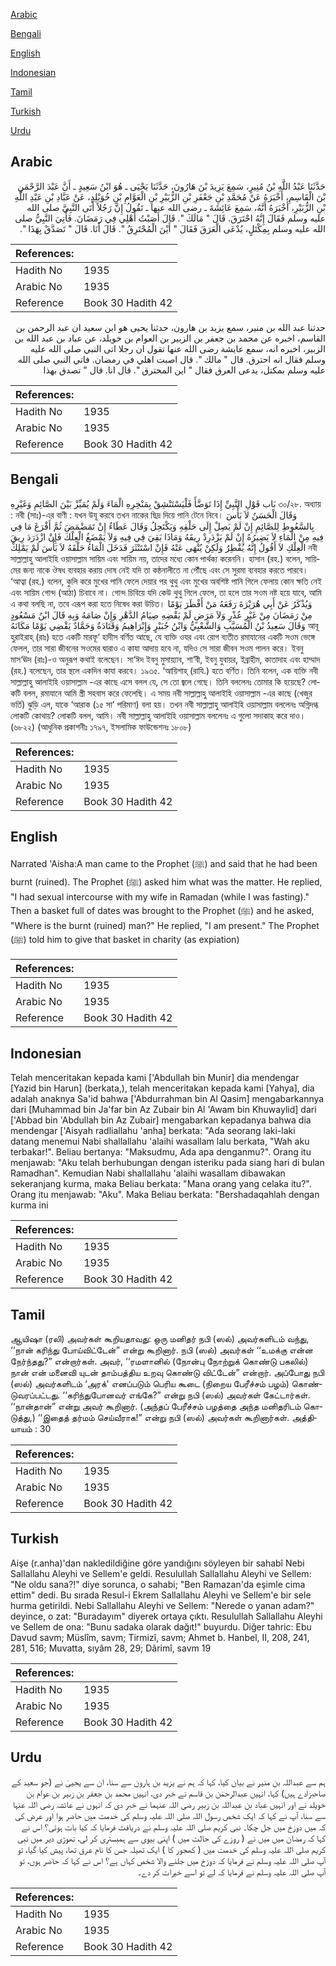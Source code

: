 [Arabic](#arabic)

[Bengali](#bengali)

[English](#english)

[Indonesian](#indonesian)

[Tamil](#tamil)

[Turkish](#turkish)

[Urdu](#urdu)

## Arabic


<div dir="rtl" lang="ar" style={{fontSize:'larger',backgroundColor:'#f8f9fa',padding:20}}>
حَدَّثَنَا عَبْدُ اللَّهِ بْنُ مُنِيرٍ، سَمِعَ يَزِيدَ بْنَ هَارُونَ، حَدَّثَنَا يَحْيَى ـ هُوَ ابْنُ سَعِيدٍ ـ أَنَّ عَبْدَ الرَّحْمَنِ بْنَ الْقَاسِمِ، أَخْبَرَهُ عَنْ مُحَمَّدِ بْنِ جَعْفَرِ بْنِ الزُّبَيْرِ بْنِ الْعَوَّامِ بْنِ خُوَيْلِدٍ، عَنْ عَبَّادِ بْنِ عَبْدِ اللَّهِ بْنِ الزُّبَيْرِ، أَخْبَرَهُ أَنَّهُ، سَمِعَ عَائِشَةَ ـ رضى الله عنها ـ تَقُولُ إِنَّ رَجُلاً أَتَى النَّبِيَّ صلى الله عليه وسلم فَقَالَ إِنَّهُ احْتَرَقَ‏.‏ قَالَ ‏"‏ مَالَكَ ‏"‏‏.‏ قَالَ أَصَبْتُ أَهْلِي فِي رَمَضَانَ‏.‏ فَأُتِيَ النَّبِيُّ صلى الله عليه وسلم بِمِكْتَلٍ، يُدْعَى الْعَرَقَ فَقَالَ ‏"‏ أَيْنَ الْمُحْتَرِقُ ‏"‏‏.‏ قَالَ أَنَا‏.‏ قَالَ ‏"‏ تَصَدَّقْ بِهَذَا ‏"‏‏.‏
</div>
<div style={{backgroundColor:'#f8f9fa',padding:20, marginBottom: 10}}><table> <thead> <tr> <th>References:</th> <th></th> </tr> </thead> <tbody><tr><td>Hadith No</td><td>1935</td></tr><tr><td>Arabic No</td><td>1935</td></tr><tr><td>Reference</td><td>Book 30 Hadith 42</td></tr></tbody></table></div>


<div dir="rtl" lang="ar" style={{fontSize:'larger',backgroundColor:'#f8f9fa',padding:20}}>
حدثنا عبد الله بن منير، سمع يزيد بن هارون، حدثنا يحيى هو ابن سعيد ان عبد الرحمن بن القاسم، اخبره عن محمد بن جعفر بن الزبير بن العوام بن خويلد، عن عباد بن عبد الله بن الزبير، اخبره انه، سمع عايشة رضى الله عنها تقول ان رجلا اتى النبي صلى الله عليه وسلم فقال انه احترق. قال " مالك ". قال اصبت اهلي في رمضان. فاتي النبي صلى الله عليه وسلم بمكتل، يدعى العرق فقال " اين المحترق ". قال انا. قال " تصدق بهذا
</div>
<div style={{backgroundColor:'#f8f9fa',padding:20, marginBottom: 10}}><table> <thead> <tr> <th>References:</th> <th></th> </tr> </thead> <tbody><tr><td>Hadith No</td><td>1935</td></tr><tr><td>Arabic No</td><td>1935</td></tr><tr><td>Reference</td><td>Book 30 Hadith 42</td></tr></tbody></table></div>

## Bengali


<div dir="ltr" lang="bn" style={{fontSize:'larger',backgroundColor:'#f8f9fa',padding:20}}>
بَاب قَوْلِ النَّبِيِّ إِذَا تَوَضَّأَ فَلْيَسْتَنْشِقْ بِمَنْخِرِهِ الْمَاءَ وَلَمْ يُمَيِّزْ بَيْنَ الصَّائِمِ وَغَيْرِهِ ৩০/২৮. অধ্যায় : নবী (সাঃ)-এর বাণী : যখন উযূ করবে তখন নাকের ছিদ্র দিয়ে পানি টেনে নিবে। وَقَالَ الْحَسَنُ لاَ بَأْسَ بِالسَّعُوطِ لِلصَّائِمِ إِنْ لَمْ يَصِلْ إِلَى حَلْقِهِ وَيَكْتَحِلُ وَقَالَ عَطَاءٌ إِنْ تَمَضْمَضَ ثُمَّ أَفْرَغَ مَا فِي فِيهِ مِنْ الْمَاءِ لاَ يَضِيرُهُ إِنْ لَمْ يَزْدَرِدْ رِيقَهُ وَمَاذَا بَقِيَ فِي فِيهِ وَلاَ يَمْضَغُ الْعِلْكَ فَإِنْ ازْدَرَدَ رِيقَ الْعِلْكِ لاَ أَقُولُ إِنَّهُ يُفْطِرُ وَلَكِنْ يُنْهَى عَنْهُ فَإِنْ اسْتَنْثَرَ فَدَخَلَ الْمَاءُ حَلْقَهُ لاَ بَأْسَ لَمْ يَمْلِكْ নবী সাল্লাল্লাহু আলাইহি ওয়াসাল্লাম সায়িম এবং সায়িম নয়, তাদের মধ্যে কোন পার্থক্য করেননি। হাসান (রহ.) বলেন, সায়িমের জন্য নাকে ঔষধ ব্যবহার করায় দোষ নেই যদি তা কন্ঠনালীতে না পৌঁছে এবং সে সুরমা ব্যবহার করতে পারবে। ‘আত্বা (রহ.) বলেন, কুলি করে মুখের পানি ফেলে দেয়ার পর থুথু এবং মুখের অবশিষ্ট পানি গিলে ফেলায় কোন ক্ষতি নেই এবং সায়িম গোন্দ (আঠা) চিবাবে না। গোন্দ চিবিয়ে যদি কেউ থুথু গিলে ফেলে, তা হলে তার সওম নষ্ট হয়ে যাবে, আমি এ কথা বলছি না, তবে এরূপ করা হতে নিষেধ করা উচিত। وَيُذْكَرُ عَنْ أَبِي هُرَيْرَةَ رَفَعَهُ مَنْ أَفْطَرَ يَوْمًا مِنْ رَمَضَانَ مِنْ غَيْرِ عُذْرٍ وَلاَ مَرَضٍ لَمْ يَقْضِهِ صِيَامُ الدَّهْرِ وَإِنْ صَامَهُ وَبِهِ قَالَ ابْنُ مَسْعُودٍ وَقَالَ سَعِيدُ بْنُ الْمُسَيَّبِ وَالشَّعْبِيُّ وَابْنُ جُبَيْرٍ وَإِبْرَاهِيمُ وَقَتَادَةُ وَحَمَّادٌ يَقْضِي يَوْمًا مَكَانَهُ আবূ হুরাইরাহ্ (রাঃ) হতে একটি মারফূ‘ হাদীস বর্ণিত আছে, যে ব্যক্তি ওযর এবং রোগ ব্যতীত রমাযানের একটি সওম ভেঙ্গে ফেলল, তার সারা জীবনের সওমের দ্বারাও এ কাযা আদায় হবে না, যদিও সে সারা জীবন সওম পালন করে। ইবনু মাস‘ঊদ (রাঃ)-ও অনুরূপ কথাই বলেছেন। সা‘ঈদ ইবনু মুসায়্যাব, শা‘বী, ইবনু যুবায়র, ইব্রাহীম, কাতাদাহ এবং হাম্মাদ (রহ.) বলেছেন, তার স্থলে একদিন কাযা করবে। ১৯৩৫. ‘আয়িশাহ্ (রাযি.) হতে বর্ণিত। তিনি বলেন, এক ব্যক্তি নবী সাল্লাল্লাহু আলাইহি ওয়াসাল্লাম -এর কাছে এসে বলল যে, সে তো জ্বলে গেছে। তিনি বললেনঃ তোমার কি হয়েছে? লোকটি বলল, রমাযানে আমি স্ত্রী সহবাস করে ফেলেছি। এ সময় নবী সাল্লাল্লাহু আলাইহি ওয়াসাল্লাম -এর কাছে (খেজুর ভর্তি) ঝুড়ি এল, যাকে ‘আরাক (১৫ সা‘ পরিমাণ) বলা হয়। তখন নবী সাল্লাল্লাহু আলাইহি ওয়াসাল্লাম বললেনঃ অগ্নিদগ্ধ লোকটি কোথায়? লোকটি বলল, আমি। নবী সাল্লাল্লাহু আলাইহি ওয়াসাল্লাম বললেনঃ এ গুলো সদাকাহ করে দাও। (৬৮২২) (আধুনিক প্রকাশনীঃ ১৭৯৭, ইসলামিক ফাউন্ডেশনঃ ১৮০৮)
</div>
<div style={{backgroundColor:'#f8f9fa',padding:20, marginBottom: 10}}><table> <thead> <tr> <th>References:</th> <th></th> </tr> </thead> <tbody><tr><td>Hadith No</td><td>1935</td></tr><tr><td>Arabic No</td><td>1935</td></tr><tr><td>Reference</td><td>Book 30 Hadith 42</td></tr></tbody></table></div>

## English


<div dir="ltr" lang="en" style={{fontSize:'larger',backgroundColor:'#f8f9fa',padding:20}}>
Narrated 'Aisha:A man came to the Prophet (ﷺ) and said that he had been burnt (ruined). The Prophet (ﷺ) asked him what was the matter. He replied, "I had sexual intercourse with my wife in Ramadan (while I was fasting)." Then a basket full of dates was brought to the Prophet (ﷺ) and he asked, "Where is the burnt (ruined) man?" He replied, "I am present." The Prophet (ﷺ) told him to give that basket in charity (as expiation)
</div>
<div style={{backgroundColor:'#f8f9fa',padding:20, marginBottom: 10}}><table> <thead> <tr> <th>References:</th> <th></th> </tr> </thead> <tbody><tr><td>Hadith No</td><td>1935</td></tr><tr><td>Arabic No</td><td>1935</td></tr><tr><td>Reference</td><td>Book 30 Hadith 42</td></tr></tbody></table></div>

## Indonesian


<div dir="ltr" lang="id" style={{fontSize:'larger',backgroundColor:'#f8f9fa',padding:20}}>
Telah menceritakan kepada kami ['Abdullah bin Munir] dia mendengar [Yazid bin Harun] (berkata,), telah menceritakan kepada kami [Yahya], dia adalah anaknya Sa'id bahwa ['Abdurrahman bin Al Qasim] mengabarkannya dari [Muhammad bin Ja'far bin Az Zubair bin Al 'Awam bin Khuwaylid] dari ['Abbad bin 'Abdullah bin Az Zubair] mengabarkan kepadanya bahwa dia mendengar ['Aisyah radliallahu 'anha] berkata: "Ada seorang laki-laki datang menemui Nabi shallallahu 'alaihi wasallam lalu berkata, "Wah aku terbakar!". Beliau bertanya: "Maksudmu, Ada apa denganmu?". Orang itu menjawab: "Aku telah berhubungan dengan isteriku pada siang hari di bulan Ramadhan". Kemudian Nabi shallallahu 'alaihi wasallam dibawakan sekeranjang kurma, maka Beliau berkata: "Mana orang yang celaka itu?". Orang itu menjawab: "Aku". Maka Beliau berkata: "Bershadaqahlah dengan kurma ini
</div>
<div style={{backgroundColor:'#f8f9fa',padding:20, marginBottom: 10}}><table> <thead> <tr> <th>References:</th> <th></th> </tr> </thead> <tbody><tr><td>Hadith No</td><td>1935</td></tr><tr><td>Arabic No</td><td>1935</td></tr><tr><td>Reference</td><td>Book 30 Hadith 42</td></tr></tbody></table></div>

## Tamil


<div dir="ltr" lang="ta" style={{fontSize:'larger',backgroundColor:'#f8f9fa',padding:20}}>
ஆயிஷா (ரலி) அவர்கள் கூறியதாவது: ஒரு மனிதர் நபி (ஸல்) அவர்களிடம் வந்து, ‘‘நான் கரிந்து போய்விட்டேன்” என்று கூறினார். நபி (ஸல்) அவர்கள் ‘‘உமக்கு என்ன நேர்ந்தது?” என்றார்கள். அவர், ‘‘ரமளானில் (நோன்பு நோற்றுக் கொண்டு பகலில்) நான் என் மனைவி யுடன் தாம்பத்திய உறவு கொண்டு விட்டேன்” என்றார். அப்போது நபி (ஸல்) அவர்களிடம் ‘அரக்' எனப்படும் பெரிய கூடை (நிறைய பேரீச்சம் பழம்) கொண்டுவரப்பட்டது. ‘‘கரிந்துபோனவர் எங்கே?” என்று நபி (ஸல்) அவர்கள் கேட்டார்கள். ‘‘நான்தான்” என்று அவர் கூறினார். (அந்தப் பேரீச்சம் பழத்தை அந்த மனிதரிடம் கொடுத்து,) ‘‘இதைத் தர்மம் செய்வீராக!” என்று நபி (ஸல்) அவர்கள் கூறினார்கள். அத்தியாயம் : 30
</div>
<div style={{backgroundColor:'#f8f9fa',padding:20, marginBottom: 10}}><table> <thead> <tr> <th>References:</th> <th></th> </tr> </thead> <tbody><tr><td>Hadith No</td><td>1935</td></tr><tr><td>Arabic No</td><td>1935</td></tr><tr><td>Reference</td><td>Book 30 Hadith 42</td></tr></tbody></table></div>

## Turkish


<div dir="ltr" lang="tr" style={{fontSize:'larger',backgroundColor:'#f8f9fa',padding:20}}>
Aişe (r.anha)'dan nakledildiğine göre yandığını söyleyen bir sahabî Nebi Sallallahu Aleyhi ve Sellem'e geldi. Resulullah Sallallahu Aleyhi ve Sellem: "Ne oldu sana?!" diye sorunca, o sahabi; "Ben Ramazan'da eşimle cima ettim" dedi. Bu sırada Resul-i Ekrem Sallallahu Aleyhi ve Sellem'e bir sele hurma getirildi. Nebi Sallallahu Aleyhi ve Sellem: "Nerede o yanan adam?" deyince, o zat: "Buradayım" diyerek ortaya çıktı. Resulullah Sallallahu Aleyhi ve Sellem de ona: "Bunu sadaka olarak dağıt!" buyurdu. Diğer tahric: Ebu Davud savm; Müslîm, savm; Tirmizî, savm; Ahmet b. Hanbel, II, 208, 241, 281, 516; Muvatta, sıyâm 28, 29; Dârimî, savm 19
</div>
<div style={{backgroundColor:'#f8f9fa',padding:20, marginBottom: 10}}><table> <thead> <tr> <th>References:</th> <th></th> </tr> </thead> <tbody><tr><td>Hadith No</td><td>1935</td></tr><tr><td>Arabic No</td><td>1935</td></tr><tr><td>Reference</td><td>Book 30 Hadith 42</td></tr></tbody></table></div>

## Urdu


<div dir="rtl" lang="ur" style={{fontSize:'larger',backgroundColor:'#f8f9fa',padding:20}}>
ہم سے عبداللہ بن منیر نے بیان کیا، کہا کہ ہم نے یزید بن ہارون سے سنا، ان سے یحییٰ نے (جو سعید کے صاحبزادے ہیں) کہا، انہیں عبدالرحمٰن بن قاسم نے خبر دی، انہیں محمد بن جعفر بن زبیر بن عوام بن خویلد نے اور انہیں عباد بن عبداللہ بن زبیر رضی اللہ عنہما نے خبر دی کہ انہوں نے عائشہ رضی اللہ عنہا سے سنا، آپ نے کہا کہ ایک شخص رسول اللہ صلی اللہ علیہ وسلم کی خدمت میں حاضر ہوا اور عرض کی کہ میں دوزخ میں جل چکا۔ نبی کریم صلی اللہ علیہ وسلم نے دریافت فرمایا کہ کیا بات ہوئی؟ اس نے کہا کہ رمضان میں میں نے ( روزے کی حالت میں ) اپنی بیوی سے ہمبستری کر لی، تھوڑی دیر میں نبی کریم صلی اللہ علیہ وسلم کی خدمت میں ( کھجور کا ) ایک تھیلہ جس کا نام عرق تھا، پیش کیا گیا، تو آپ صلی اللہ علیہ وسلم نے فرمایا کہ دوزخ میں جلنے والا شخص کہاں ہے؟ اس نے کہا کہ حاضر ہوں، تو آپ صلی اللہ علیہ وسلم نے فرمایا کہ لے تو اسے خیرات کر دے۔
</div>
<div style={{backgroundColor:'#f8f9fa',padding:20, marginBottom: 10}}><table> <thead> <tr> <th>References:</th> <th></th> </tr> </thead> <tbody><tr><td>Hadith No</td><td>1935</td></tr><tr><td>Arabic No</td><td>1935</td></tr><tr><td>Reference</td><td>Book 30 Hadith 42</td></tr></tbody></table></div>